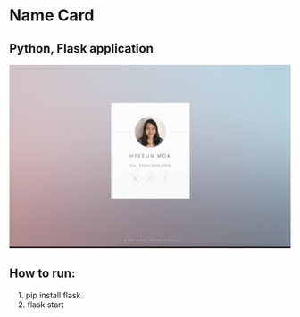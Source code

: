 # Name Card

## Python, Flask application

![readme](readme.gif)

## How to run:

&nbsp; &nbsp; 1. pip install flask<br />
&nbsp; &nbsp; 2. flask start <br /><br />
